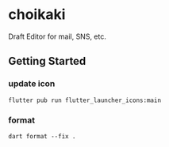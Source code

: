 # choikaki

Draft Editor for mail, SNS, etc.

## Getting Started

### update icon

```shell
flutter pub run flutter_launcher_icons:main
```

### format
```shell
dart format --fix .
```